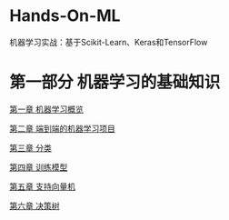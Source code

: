 # Hands-On-ML

机器学习实战：基于Scikit-Learn、Keras和TensorFlow

# 第一部分 机器学习的基础知识

[第一章 机器学习概览](https://github.com/Vuean/Hands-On-ML/blob/main/Chapter1/README.md)

[第二章 端到端的机器学习项目](https://github.com/Vuean/Hands-On-ML/blob/main/Chapter2/README.md)

[第三章 分类](https://github.com/Vuean/Hands-On-ML/blob/main/Chapter3/README.md)

[第四章 训练模型](https://github.com/Vuean/Hands-On-ML/blob/main/Chapter4/README.md)

[ 第五章 支持向量机](https://github.com/Vuean/Hands-On-ML/blob/main/Chapter5/README.md)

[第六章 决策树]()
